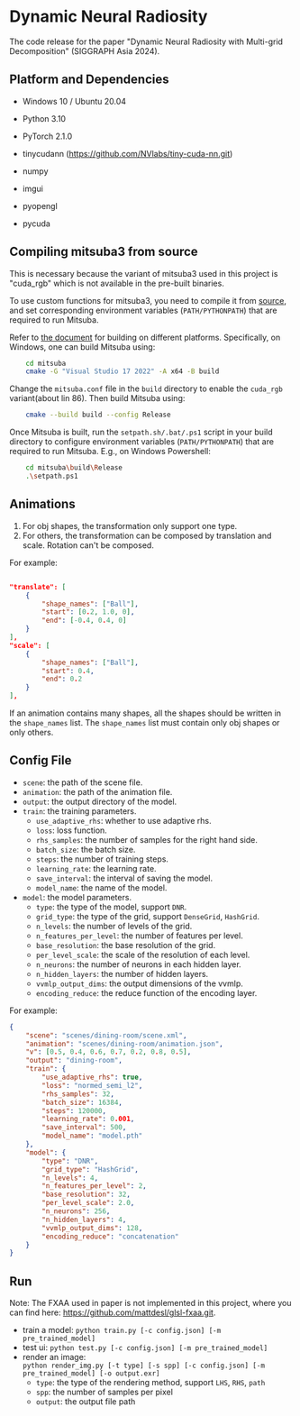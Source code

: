 # Dynamic Neural Radiosity

The code release for the paper "Dynamic Neural Radiosity with Multi-grid Decomposition" (SIGGRAPH Asia 2024).

## Platform and Dependencies

* Windows 10 / Ubuntu 20.04

* Python 3.10
* PyTorch 2.1.0
* tinycudann (https://github.com/NVlabs/tiny-cuda-nn.git)
* numpy
* imgui
* pyopengl
* pycuda

## Compiling mitsuba3 from source

This is necessary because the variant of mitsuba3 used in this project is "cuda_rgb" which is not available in the pre-built binaries.

To use custom functions for mitsuba3, you need to compile it from [source](mitsuba), and set corresponding environment variables (`PATH/PYTHONPATH`) that are required to run Mitsuba.

Refer to [the document](https://mitsuba.readthedocs.io/en/stable/src/developer_guide/compiling.html) for building on different platforms. Specifically, on Windows, one can build Mitsuba using:

``` bash
    cd mitsuba
    cmake -G "Visual Studio 17 2022" -A x64 -B build
```

Change the `mitsuba.conf` file in the `build` directory to enable the `cuda_rgb` variant(about lin 86). Then build Mitsuba using:

``` bash
    cmake --build build --config Release
```

Once Mitsuba is built, run the `setpath.sh/.bat/.ps1` script in your build directory to configure environment variables (`PATH/PYTHONPATH`) that are required to run Mitsuba. E.g., on Windows Powershell:

``` bash
    cd mitsuba\build\Release    
    .\setpath.ps1
```

## Animations

1. For obj shapes, the transformation only support one type.
2. For others, the transformation can be composed by translation and scale. Rotation can't be composed.

For example:

``` json

"translate": [
    {
        "shape_names": ["Ball"],
        "start": [0.2, 1.0, 0],
        "end": [-0.4, 0.4, 0]
    }
],
"scale": [
    {
        "shape_names": ["Ball"],
        "start": 0.4,
        "end": 0.2
    }
],
```

If an animation contains many shapes, all the shapes should be written in the `shape_names` list. The `shape_names` list must contain only obj shapes or only others.

## Config File

* `scene`: the path of the scene file.
* `animation`: the path of the animation file.
* `output`: the output directory of the model.
* `train`: the training parameters.
  * `use_adaptive_rhs`: whether to use adaptive rhs.
  * `loss`: loss function.
  * `rhs_samples`: the number of samples for the right hand side.
  * `batch_size`: the batch size.
  * `steps`: the number of training steps.
  * `learning_rate`: the learning rate.
  * `save_interval`: the interval of saving the model.
  * `model_name`: the name of the model.
* `model`: the model parameters.
  * `type`: the type of the model, support `DNR`.
  * `grid_type`: the type of the grid, support `DenseGrid`, `HashGrid`.
  * `n_levels`: the number of levels of the grid.
  * `n_features_per_level`: the number of features per level.
  * `base_resolution`: the base resolution of the grid.
  * `per_level_scale`: the scale of the resolution of each level.
  * `n_neurons`: the number of neurons in each hidden layer.
  * `n_hidden_layers`: the number of hidden layers.
  * `vvmlp_output_dims`: the output dimensions of the vvmlp.
  * `encoding_reduce`: the reduce function of the encoding layer.

For example:

``` json
{
    "scene": "scenes/dining-room/scene.xml",
    "animation": "scenes/dining-room/animation.json",
    "v": [0.5, 0.4, 0.6, 0.7, 0.2, 0.8, 0.5],
    "output": "dining-room",
    "train": {
        "use_adaptive_rhs": true,
        "loss": "normed_semi_l2",
        "rhs_samples": 32,
        "batch_size": 16384,
        "steps": 120000,
        "learning_rate": 0.001,
        "save_interval": 500,
        "model_name": "model.pth"
    },
    "model": {
        "type": "DNR",
        "grid_type": "HashGrid",
        "n_levels": 4,
        "n_features_per_level": 2,
        "base_resolution": 32,
        "per_level_scale": 2.0,
        "n_neurons": 256,
        "n_hidden_layers": 4,
        "vvmlp_output_dims": 128,
        "encoding_reduce": "concatenation"
    }
}
```

## Run

Note: The FXAA used in paper is not implemented in this project, where you can find here: https://github.com/mattdesl/glsl-fxaa.git.

* train a model: `python train.py [-c config.json] [-m pre_trained_model]`
* test ui: `python test.py [-c config.json] [-m pre_trained_model]`
* render an image:  
  `python render_img.py [-t type] [-s spp] [-c config.json] [-m pre_trained_model] [-o output.exr]`
  * `type`: the type of the rendering method, support `LHS`, `RHS`, `path`
  * `spp`: the number of samples per pixel
  * `output`: the output file path
